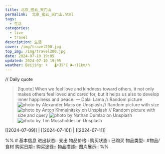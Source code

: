```yaml
---
title: 北京_密云_天门山
permalink:  北京_密云_天门山.html
tags:
  - 生活
categories:
  - live
  - travel
description: 生活
cover: /img/travel200.jpg
top_img: /img/travel200.jpg
date: 2024-07-10 19:05
updated: 2024-07-10 19:05
weather: Beijing: ☀️   🌡️+35°C 🌬️↑11km/h
---
```









// Daily quote
> [!quote] When we feel love and kindness toward others, it not only makes others feel loved and cared for, but it helps us also to develop inner happiness and peace.
> — Dalai Lama
// Random picture
![photo by Alexander Mass on Unsplash](https://images.unsplash.com/photo-1719715845503-79c03b15ca55?crop=entropy&cs=srgb&fm=jpg&ixid=M3wzNjM5Nzd8MHwxfHJhbmRvbXx8fHx8fHx8fDE3MjA2MDk1MjV8&ixlib=rb-4.0.3&q=85)
// Random picture with size
![photo by Anton Khmelnitsky on Unsplash](https://images.unsplash.com/photo-1718979814232-8ba1585e750e?crop=entropy&cs=srgb&fm=jpg&ixid=M3wzNjM5Nzd8MHwxfHJhbmRvbXx8fHx8fHx8fDE3MjA2MDk1MjZ8&ixlib=rb-4.0.3&q=85&w=200&h=200)
// Random picture with size and query
![photo by Nathan Dumlao on Unsplash](https://images.unsplash.com/photo-1542228556-0125288e633d?crop=entropy&cs=srgb&fm=jpg&ixid=M3wzNjM5Nzd8MHwxfHJhbmRvbXx8fHx8fHx8fDE3MjA2MDk1MjV8&ixlib=rb-4.0.3&q=85&w=200&h=200)
![photo by Tim Mossholder on Unsplash](https://images.unsplash.com/photo-1651613543604-195861551d15?crop=entropy&cs=srgb&fm=jpg&ixid=M3wzNjM5Nzd8MHwxfHJhbmRvbXx8fHx8fHx8fDE3MjA2MDk1MjV8&ixlib=rb-4.0.3&q=85&w=1600&h=900)




[[2024-07-09]] | [[2024-07-10]] | [[2024-07-11]]

%% # 基本信息
进出状态:: 支出
物品价格:: 
购买状态:: 已购买
物品类型:: #物品/食材
购买日期:: 
购买途径:: 
物品描述:: 
图片展示:: 
 %%
